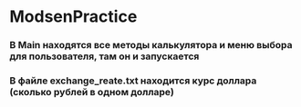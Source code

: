 # ModsenPractice
### В Main находятся все методы калькулятора и меню выбора для пользователя, там он и запускается 
### В файле exchange_reate.txt находится курс доллара (сколько рублей в одном долларе)
